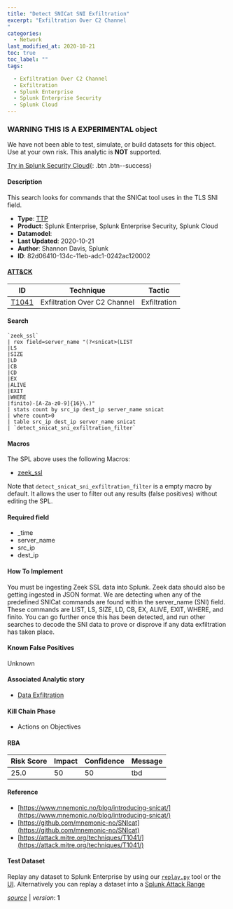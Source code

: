 ```yaml
---
title: "Detect SNICat SNI Exfiltration"
excerpt: "Exfiltration Over C2 Channel
"
categories:
  - Network
last_modified_at: 2020-10-21
toc: true
toc_label: ""
tags:

  - Exfiltration Over C2 Channel
  - Exfiltration
  - Splunk Enterprise
  - Splunk Enterprise Security
  - Splunk Cloud
---
```


###  WARNING THIS IS A EXPERIMENTAL object
We have not been able to test, simulate, or build datasets for this object. Use at your own risk. This analytic is **NOT** supported.


[Try in Splunk Security Cloud](https://www.splunk.com/en_us/cyber-security.html){: .btn .btn--success}

#### Description

This search looks for commands that the SNICat tool uses in the TLS SNI field.

- **Type**: [TTP](https://github.com/splunk/security_content/wiki/object-Analytic-Types)
- **Product**: Splunk Enterprise, Splunk Enterprise Security, Splunk Cloud
- **Datamodel**: 
- **Last Updated**: 2020-10-21
- **Author**: Shannon Davis, Splunk
- **ID**: 82d06410-134c-11eb-adc1-0242ac120002


#### [ATT&CK](https://attack.mitre.org/)

| ID             | Technique        |  Tactic             |
| -------------- | ---------------- |-------------------- |
| [T1041](https://attack.mitre.org/techniques/T1041/) | Exfiltration Over C2 Channel | Exfiltration |

#### Search

```
`zeek_ssl` 
| rex field=server_name "(?<snicat>(LIST
|LS
|SIZE
|LD
|CB
|CD
|EX
|ALIVE
|EXIT
|WHERE
|finito)-[A-Za-z0-9]{16}\.)" 
| stats count by src_ip dest_ip server_name snicat 
| where count>0 
| table src_ip dest_ip server_name snicat 
| `detect_snicat_sni_exfiltration_filter`
```

#### Macros
The SPL above uses the following Macros:
* [zeek_ssl](https://github.com/splunk/security_content/blob/develop/macros/zeek_ssl.yml)

Note that `detect_snicat_sni_exfiltration_filter` is a empty macro by default. It allows the user to filter out any results (false positives) without editing the SPL.

#### Required field
* _time
* server_name
* src_ip
* dest_ip


#### How To Implement
You must be ingesting Zeek SSL data into Splunk. Zeek data should also be getting ingested in JSON format.  We are detecting when any of the predefined SNICat commands are found within the server_name (SNI) field. These commands are LIST, LS, SIZE, LD, CB, EX, ALIVE, EXIT, WHERE, and finito.  You can go further once this has been detected, and run other searches to decode the SNI data to prove or disprove if any data exfiltration has taken place.

#### Known False Positives
Unknown

#### Associated Analytic story
* [Data Exfiltration](/stories/data_exfiltration)


#### Kill Chain Phase
* Actions on Objectives



#### RBA

| Risk Score  | Impact      | Confidence   | Message      |
| ----------- | ----------- |--------------|--------------|
| 25.0 | 50 | 50 | tbd |




#### Reference

* [https://www.mnemonic.no/blog/introducing-snicat/](https://www.mnemonic.no/blog/introducing-snicat/)
* [https://github.com/mnemonic-no/SNIcat](https://github.com/mnemonic-no/SNIcat)
* [https://attack.mitre.org/techniques/T1041/](https://attack.mitre.org/techniques/T1041/)



#### Test Dataset
Replay any dataset to Splunk Enterprise by using our [`replay.py`](https://github.com/splunk/attack_data#using-replaypy) tool or the [UI](https://github.com/splunk/attack_data#using-ui).
Alternatively you can replay a dataset into a [Splunk Attack Range](https://github.com/splunk/attack_range#replay-dumps-into-attack-range-splunk-server)



[*source*](https://github.com/splunk/security_content/tree/develop/detections/experimental/network/detect_snicat_sni_exfiltration.yml) \| *version*: **1**